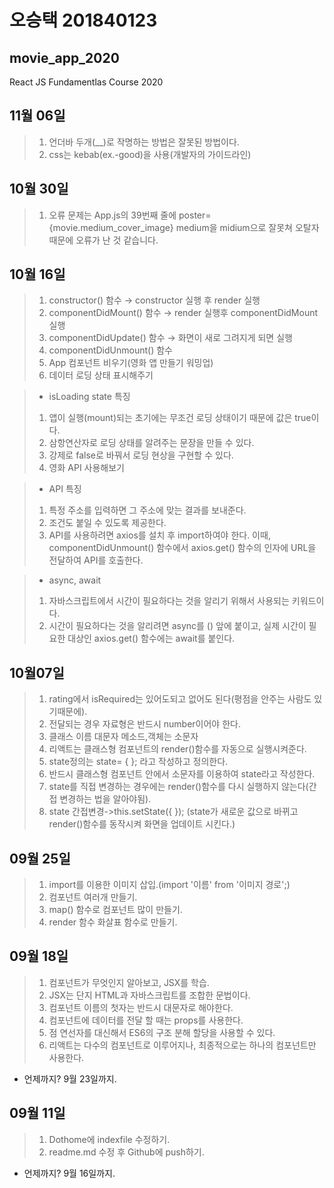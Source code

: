 # 오승택 201840123
## movie_app_2020
React JS Fundamentlas Course 2020
## 11월 06일
>1. 언더바 두개(__)로 작명하는 방법은 잘못된 방법이다.
>2. css는 kebab(ex.-good)을 사용(개발자의 가이드라인)

## 10월 30일
>1. 오류 문제는 App.js의 39번째 줄에 poster={movie.medium_cover_image} medium을 midium으로 잘못쳐 오탈자 때문에 오류가 난 것 같습니다. 

## 10월 16일
>1. constructor() 함수 → constructor 실행 후 render 실행
>2. componentDidMount() 함수 → render 실행후 componentDidMount 실행
>3. componentDidUpdate() 함수 → 화면이 새로 그려지게 되면 실행
>4. componentDidUnmount() 함수
>5. App 컴포넌트 비우기(영화 앱 만들기 워밍업)
>6. 데이터 로딩 상태 표시해주기

>* isLoading state 특징
>1. 앱이 실행(mount)되는 초기에는 무조건 로딩 상태이기 때문에 값은 true이다.
>2. 삼항연산자로 로딩 상태를 알려주는 문장을 만들 수 있다.
>3. 강제로 false로 바꿔서 로딩 현상을 구현할 수 있다.
>4. 영화 API 사용해보기

>* API 특징
>1. 특정 주소를 입력하면 그 주소에 맞는 결과를 보내준다.
>2. 조건도 붙일 수 있도록 제공한다.
>3. API를 사용하려면 axios를 설치 후 import하여야 한다. 이때, componentDidUnmount() 함수에서 axios.get() 함수의 인자에 URL을 전달하여 API를 호출한다.

>* async, await
>1. 자바스크립트에서 시간이 필요하다는 것을 알리기 위해서 사용되는 키워드이다.
>2. 시간이 필요하다는 것을 알리려면 async를 () 앞에 붙이고, 실제 시간이 필요한 대상인 axios.get() 함수에는 await를 붙인다.

## 10월07일
>1. rating에서 isRequired는 있어도되고 없어도 된다(평점을 안주는 사람도 있기때문에).
>2. 전달되는 경우 자료형은 반드시 number이어야 한다.
>3. 클래스 이름 대문자 메소드,객체는 소문자
>4. 리액트는 클래스형 컴포넌트의 render()함수를 자동으로 실행시켜준다.
>5. state정의는 state= { }; 라고 작성하고 정의한다.
>6. 반드시 클래스형 컴포넌트 안에서 소문자를 이용하여 state라고 작성한다.
>7. state를 직접 변경하는 경우에는 render()함수를 다시 실행하지 않는다(간접 변경하는 법을 알아야됨).
>8. state 간접변경->this.setState({ }); (state가 새로운 값으로 바뀌고 render()함수를 동작시켜 화면을 업데이트 시킨다.)

## 09월 25일
>1. import를 이용한 이미지 삽입.(import '이름' from '이미지 경로';)
>2. 컴포넌트 여러개 만들기.
>3. map() 함수로 컴포넌트 많이 만들기.
>4. render 함수 화살표 함수로 만들기.
## 09월 18일
>1. 컴포넌트가 무엇인지 알아보고, JSX를 학습.
>2. JSX는 단지 HTML과 자바스크립트를 조합한 문법이다.
>3. 컴포넌트 이름의 첫자는 반드시 대문자로 해야한다.
>4. 컴포넌트에 데이터를 전달 할 때는 props를 사용한다.
>5. 점 연선자를 대신해서 ES6의 구조 분해 할당을 사용할 수 있다.
>6. 리액트는 다수의 컴포넌트로 이루어지나, 최종적으로는 하나의 컴포넌트만 사용한다.
* 언제까지? 9월 23일까지.

## 09월 11일
>1. Dothome에 indexfile 수정하기.
>2. readme.md 수정 후 Github에 push하기.
* 언제까지? 9월 16일까지.